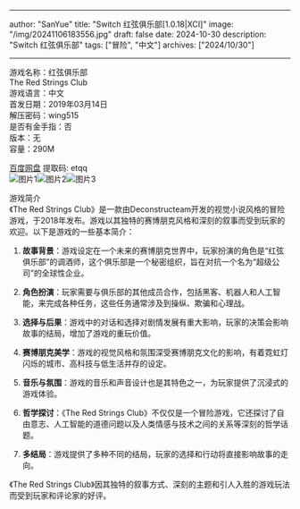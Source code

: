 
---
author: "SanYue"
title: "Switch 红弦俱乐部[1.0.18|XCI]"
image: "/img/20241106183556.jpg"
draft: false
date: 2024-10-30
description: "Switch 红弦俱乐部"
tags: ["冒险", "中文"]
archives: ["2024/10/30"]

---

游戏名称：红弦俱乐部   
The Red Strings Club    
游戏语言：中文  
首发日期：2019年03月14日  
解压密码：wing515  
是否有金手指：否  
版本：无   
容量：290M

[百度网盘](https://pan.baidu.com/s/135w0z9x5UhVlVyj-ww2grg) 提取码: etqq  
![图片1](/img/713203.jpg)![图片2](/img/b3849d.jpg)![图片3](/img/e6a13b.jpg)  

游戏简介  
《The Red Strings Club》是一款由Deconstructeam开发的视觉小说风格的冒险游戏，于2018年发布。游戏以其独特的赛博朋克风格和深刻的叙事而受到玩家的欢迎。以下是游戏的一些基本简介：

1. **故事背景**：游戏设定在一个未来的赛博朋克世界中，玩家扮演的角色是“红弦俱乐部”的调酒师，这个俱乐部是一个秘密组织，旨在对抗一个名为“超级公司”的全球性企业。

2. **角色扮演**：玩家需要与俱乐部的其他成员合作，包括黑客、机器人和人工智能，来完成各种任务，这些任务通常涉及到操纵、欺骗和心理战。

3. **选择与后果**：游戏中的对话和选择对剧情发展有重大影响，玩家的决策会影响故事的结局，增加了游戏的重玩价值。

4. **赛博朋克美学**：游戏的视觉风格和氛围深受赛博朋克文化的影响，有着霓虹灯闪烁的城市、高科技与低生活并存的设定。

5. **音乐与氛围**：游戏的音乐和声音设计也是其特色之一，为玩家提供了沉浸式的游戏体验。

6. **哲学探讨**：《The Red Strings Club》不仅仅是一个冒险游戏，它还探讨了自由意志、人工智能的道德问题以及人类情感与技术之间的关系等深刻的哲学话题。

7. **多结局**：游戏提供了多种不同的结局，玩家的选择和行动将直接影响故事的走向。

《The Red Strings Club》因其独特的叙事方式、深刻的主题和引人入胜的游戏玩法而受到玩家和评论家的好评。
